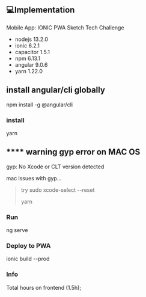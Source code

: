 
## 💻Implementation 

Mobile App: IONIC PWA Sketch Tech Challenge
 - nodejs       13.2.0
 - ionic        6.2.1
 - capacitor    1.5.1
 - npm          6.13.1
 - angular      9.0.6
 - yarn         1.22.0
 
## install angular/cli globally
npm install -g @angular/cli

### install
yarn

## **** warning gyp error on MAC OS
gyp: No Xcode or CLT version detected

mac issues with gyp... 
>try sudo xcode-select --reset
>
>yarn

### Run
ng serve

### Deploy to PWA
ionic build --prod

### Info
Total hours on frontend (1.5h);
